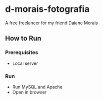 # d-morais-fotografia
A free freelancer for my friend Daiane Morais

## How to Run

### Prerequisites
* Local server

### Run
* Run MySQL and Apache
* Open in browser
